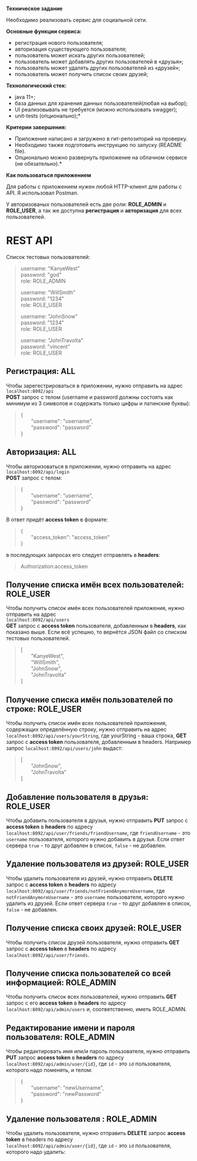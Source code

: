 **Техническое задание**  

Необходимо реализовать сервис для социальной сети.

**Основные функции сервиса:**

* регистрация нового пользователя;
* авторизация существующего пользователя;
* пользователь может искать других пользователей;
* пользователь может добавлять других пользователей в «друзья»;
* пользователь может удалять других пользователей из «друзей»;
* пользователь может получить список своих друзей;

**Технологический стек:**

* java 11+;
* база данных для хранения данных пользователей(любая на выбор);
* UI реализовывать не требуется (можно использовать swagger);
* unit-tests (опционально);*

**Критерии завершения:**

* Приложение написано и загружено в гит-репозиторий на проверку.
* Необходимо также подготовить инструкцию по запуску (README file).
* Опционально можно развернуть приложение на облачном сервисе (не обязательно).*

**Как пользоваться приложением**

Для работы с приложением нужен любой HTTP-клиент для работы с API. Я использовал Postman.

У авторизованых пользователей есть две роли: **ROLE_ADMIN** и **ROLE_USER**, а так же 
доступна **регистрация** и **авторизация** для всех пользователей.

# REST API

Список тестовых пользователей:
> username: "KanyeWest"  
> password: "god"  
> role: ROLE_ADMIN  
>
> username: "WillSmith"  
> password: "1234"  
> role: ROLE_USER  
>
> username: "JohnSnow"  
> password: "1234"  
> role: ROLE_USER  
>
> username: "JohnTravolta"  
> password: "vincent"  
> role: ROLE_USER

## Регистрация: ALL

Чтобы зарегестрироваться в приложении, нужно отправить на адрес   
`localhost:8092/api`  
**POST** запрос с телом (username и password должны состоять как минимум из 3 символов и 
содержать только цифры и латинские буквы):

>{  
&emsp;&emsp;"username": "username",  
&emsp;&emsp;"password": "password"  
}

## Авторизация: ALL

Чтобы авторизоваться в приложении, нужно отправить на адрес   
`localhost:8092/api/login`  
**POST** запрос с телом:

>{  
&emsp;&emsp;"username": "username",  
&emsp;&emsp;"password": "password"  
}

В ответ придёт **access token** в формате:  

>{  
&emsp;&emsp;"access_token": "access_token"  
}

в последующих запросах его следует отправлять в **headers**:  
>Authorization:access_token

## Получение списка имён всех пользователей: ROLE_USER  

Чтобы получить список имён всех пользователей приложения, нужно отправить на адрес   
`localhost:8092/api/users`  
**GET** запрос с **access token** пользователя, добавленным в **headers**, как показано выше. 
Если всё успешно, то вернётся JSON файл со списком тестовых пользователей.

>[  
> &emsp;&emsp;"KanyeWest",  
> &emsp;&emsp;"WillSmith",  
> &emsp;&emsp;"JohnSnow",  
> &emsp;&emsp;"JohnTravolta"  
> ]

## Получение списка имён пользователей по строке: ROLE_USER  

Чтобы получить список имён всех пользователей приложения, содержащих определённую строку, нужно отправить на адрес   
`localhost:8092/api/users/yourString`, где yourString - ваша строка, **GET** запрос с **access token** пользователя, 
добавленным в headers. Например запрос `localhost:8092/api/users/john` выдаст:  
>[  
> &emsp;&emsp;"JohnSnow",   
> &emsp;&emsp;"JohnTravolta"  
> ]

## Добавление пользователя в друзья: ROLE_USER  

Чтобы добавить пользователя в друзья, нужно отправить **PUT** запрос с **access token** в **headers** по адресу  
`localhost:8092/api/user/friends/friendUsername`, где `friendUsername` - это `username` пользователя, которого нужно добавить в друзья.
Если ответ сервера `true` - то друг добавлен в список, `false` - не добавлен.

## Удаление пользователя из друзей: ROLE_USER  

Чтобы удалить пользователя из друзей, нужно отправить **DELETE** запрос с **access token** в **headers** по адресу  
`localhost:8092/api/user/friends/notFriendAnymoreUsername`, где `notFriendAnymoreUsername` - это `username` пользователя, которого нужно удалить из друзей.
Если ответ сервера `true` - то друг добавлен в список, `false` - не добавлен.

## Получение списка своих друзей: ROLE_USER  

Чтобы получить список друзей пользователя, нужно отправить **GET** запрос с **access token** в **headers** по адресу  
`localhost:8092/api/user/friends`.

## Получение списка пользователей со всей информацией: ROLE_ADMIN  

Чтобы получить список всех пользователей, нужно отправить **GET** запрос с его **access token** в **headers** по адресу  
`localhost:8092/api/admin/users` и, соответственно, иметь ROLE_ADMIN.

## Редактирование имени и пароля пользователя: ROLE_ADMIN  

Чтобы редактировать имя или/и пароль пользователя, нужно отправить **PUT** запрос **access token** в **headers** по адресу  
`localhost:8092/api/admin/user/{id}`, где `id` - это `id` пользователя, которого надо поменять, и телом:

>{  
&emsp;&emsp;"username": "newUsername",  
&emsp;&emsp;"password": "newPassword"  
}

## Удаление пользователя : ROLE_ADMIN  

Чтобы удалить пользователя, нужно отправить **DELETE** запрос **access token** в headers по адресу  
`localhost:8092/api/admin/user/{id}`, где `id` - это `id` пользователя, которого надо удалить:
